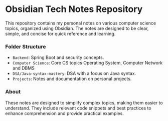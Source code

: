 # Obsidian Tech Notes Repository
This repository contains my personal notes on various computer science topics, organized using Obsidian. The notes are designed to be clear, simple, and concise for quick reference and learning.

### Folder Structure
- `Backend`: Spring Boot and security concepts.
- `Computer Science`: Core CS topics Operating System, Computer Network and DBMS
- `DSA/Java-syntax-mastery`: DSA with a focus on Java syntax.
- `Projects`: Notes and documentation on personal projects.

### About
These notes are designed to simplify complex topics, making them easier to understand. They include relevant code snippets and best practices to enhance comprehension and provide practical examples.